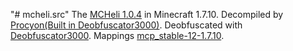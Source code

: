 "# mcheli.src" 
The [MCHeli 1.0.4](https://www.mediafire.com/file/5whw0lum8yunl4b) in Minecraft 1.7.10.
Decompiled by [Procyon(Built in Deobfuscator3000)](https://github.com/SimplyProgrammer/Minecraft-Deobfuscator3000).
Deobfuscated with [Deobfuscator3000](https://github.com/SimplyProgrammer/Minecraft-Deobfuscator3000).
Mappings [mcp_stable-12-1.7.10](https://mcpbot.unascribed.com/mcp_stable/12-1.7.10).
